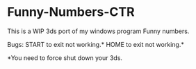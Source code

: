 # Funny-Numbers-CTR
This is a WIP 3ds port of my windows program Funny numbers.  

Bugs: 
START to exit not working.*
HOME to exit not working.*

*You need to force shut down your 3ds.  
